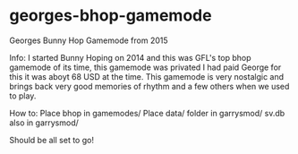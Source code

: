 # georges-bhop-gamemode
Georges Bunny Hop Gamemode from 2015

Info: I started Bunny Hoping on 2014 and this was GFL's top bhop gamemode of its time, this gamemode was privated I had paid George for this it was aboyt 68 USD at the time. This gamemode is very nostalgic and brings back very good memories of rhythm and a few others when we used to play.


How to: Place bhop in gamemodes/
Place data/ folder in garrysmod/
sv.db also in garrysmod/

Should be all set to go!
